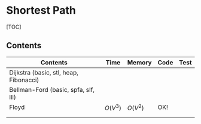 # Shortest Path



[TOC]



## Contents

| Contents                               | Time     | Memory   | Code | Test |
| -------------------------------------- | -------- | -------- | ---- | ---- |
| Dijkstra (basic, stl, heap, Fibonacci) |          |          |      |      |
| Bellman-Ford (basic, spfa, slf, lll)   |          |          |      |      |
| Floyd                                  | $O(V^3)$ | $O(V^2)$ | OK!  |      |
|                                        |          |          |      |      |
|                                        |          |          |      |      |
